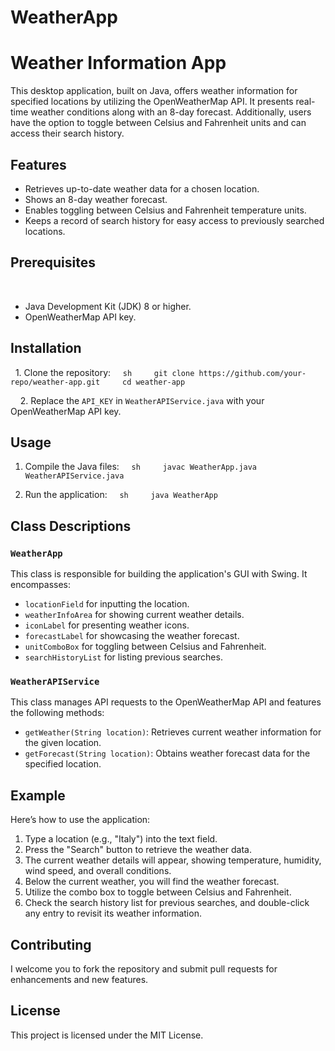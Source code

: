 # WeatherApp
# Weather Information App

This desktop application, built on Java, offers weather information for specified locations by utilizing the OpenWeatherMap API. It presents real-time weather conditions along with an 8-day forecast. Additionally, users have the option to toggle between Celsius and Fahrenheit units and can access their search history.

## Features

- Retrieves up-to-date weather data for a chosen location.
- Shows an 8-day weather forecast.
- Enables toggling between Celsius and Fahrenheit temperature units.
- Keeps a record of search history for easy access to previously searched locations.

## Prerequisites
  
- Java Development Kit (JDK) 8 or higher.
- OpenWeatherMap API key.

## Installation

  1. Clone the repository:
    ```sh
    git clone https://github.com/your-repo/weather-app.git
    cd weather-app
    ```

    2. Replace the `API_KEY` in `WeatherAPIService.java` with your OpenWeatherMap API key.
 
## Usage

1. Compile the Java files:
    ```sh
    javac WeatherApp.java WeatherAPIService.java
    ```

2. Run the application:
    ```sh
    java WeatherApp
    ```

## Class Descriptions

### `WeatherApp`

This class is responsible for building the application's GUI with Swing. It encompasses:

- `locationField` for inputting the location.
- `weatherInfoArea` for showing current weather details.
- `iconLabel` for presenting weather icons.
- `forecastLabel` for showcasing the weather forecast.
- `unitComboBox` for toggling between Celsius and Fahrenheit.
- `searchHistoryList` for listing previous searches.

### `WeatherAPIService`

This class manages API requests to the OpenWeatherMap API and features the following methods:

- `getWeather(String location)`: Retrieves current weather information for the given location.
- `getForecast(String location)`: Obtains weather forecast data for the specified location.

## Example

Here’s how to use the application:

1. Type a location (e.g., "Italy") into the text field.
2. Press the "Search" button to retrieve the weather data.
3. The current weather details will appear, showing temperature, humidity, wind speed, and overall conditions.
4. Below the current weather, you will find the weather forecast.
5. Utilize the combo box to toggle between Celsius and Fahrenheit.
6. Check the search history list for previous searches, and double-click any entry to revisit its weather information.

## Contributing

I welcome you to fork the repository and submit pull requests for enhancements and new features.

## License

This project is licensed under the MIT License.
  
